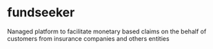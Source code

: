# fundseeker
Nanaged platform to facilitate monetary based claims on the behalf of customers from insurance companies and others entities

